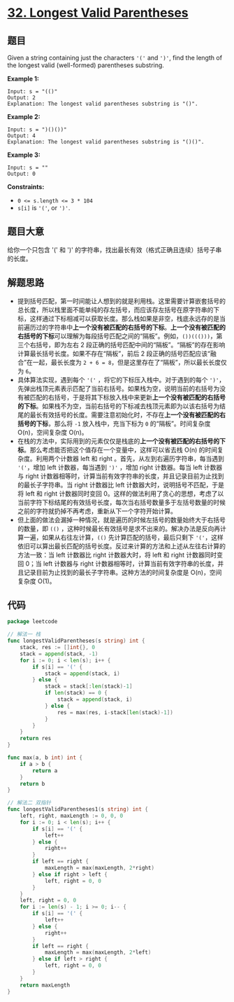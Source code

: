 # [32. Longest Valid Parentheses](https://leetcode.com/problems/longest-valid-parentheses/)


## 题目

Given a string containing just the characters `'('` and `')'`, find the length of the longest valid (well-formed) parentheses substring.

**Example 1:**

```
Input: s = "(()"
Output: 2
Explanation: The longest valid parentheses substring is "()".
```

**Example 2:**

```
Input: s = ")()())"
Output: 4
Explanation: The longest valid parentheses substring is "()()".
```

**Example 3:**

```
Input: s = ""
Output: 0
```

**Constraints:**

- `0 <= s.length <= 3 * 104`
- `s[i]` is `'('`, or `')'`.

## 题目大意

给你一个只包含 '(' 和 ')' 的字符串，找出最长有效（格式正确且连续）括号子串的长度。

## 解题思路

- 提到括号匹配，第一时间能让人想到的就是利用栈。这里需要计算嵌套括号的总长度，所以栈里面不能单纯的存左括号，而应该存左括号在原字符串的下标，这样通过下标相减可以获取长度。那么栈如果是非空，栈底永远存的是当前遍历过的字符串中**上一个没有被匹配的右括号的下标**。**上一个没有被匹配的右括号的下标**可以理解为每段括号匹配之间的“隔板”。例如，`())((()))`，第三个右括号，即为左右 2 段正确的括号匹配中间的“隔板”。“隔板”的存在影响计算最长括号长度。如果不存在“隔板”，前后 2 段正确的括号匹配应该“融合”在一起，最长长度为 `2 + 6 = 8`，但是这里存在了“隔板”，所以最长长度仅为 `6`。
- 具体算法实现，遇到每个 `'('` ，将它的下标压入栈中。对于遇到的每个 `')'`，先弹出栈顶元素表示匹配了当前右括号。如果栈为空，说明当前的右括号为没有被匹配的右括号，于是将其下标放入栈中来更新**上一个没有被匹配的右括号的下标**。如果栈不为空，当前右括号的下标减去栈顶元素即为以该右括号为结尾的最长有效括号的长度。需要注意初始化时，不存在**上一个没有被匹配的右括号的下标**，那么将 `-1` 放入栈中，充当下标为 `0` 的“隔板”。时间复杂度 O(n)，空间复杂度 O(n)。
- 在栈的方法中，实际用到的元素仅仅是栈底的**上一个没有被匹配的右括号的下标**。那么考虑能否把这个值存在一个变量中，这样可以省去栈 O(n) 的时间复杂度。利用两个计数器 left 和 right 。首先，从左到右遍历字符串，每当遇到 `'('`，增加 left 计数器，每当遇到 `')'` ，增加 right 计数器。每当 left 计数器与 right 计数器相等时，计算当前有效字符串的长度，并且记录目前为止找到的最长子字符串。当 right 计数器比 left 计数器大时，说明括号不匹配，于是将 left 和 right 计数器同时变回 0。这样的做法利用了贪心的思想，考虑了以当前字符下标结尾的有效括号长度，每次当右括号数量多于左括号数量的时候之前的字符就扔掉不再考虑，重新从下一个字符开始计算。
- 但上面的做法会漏掉一种情况，就是遍历的时候左括号的数量始终大于右括号的数量，即 `(()` ，这种时候最长有效括号是求不出来的。解决办法是反向再计算一遍，如果从右往左计算，`(()` 先计算匹配的括号，最后只剩下 `'('`，这样依旧可以算出最长匹配的括号长度。反过来计算的方法和上述从左往右计算的方法一致：当 left 计数器比 right 计数器大时，将 left 和 right 计数器同时变回 0；当 left 计数器与 right 计数器相等时，计算当前有效字符串的长度，并且记录目前为止找到的最长子字符串。这种方法的时间复杂度是 O(n)，空间复杂度 O(1)。

## 代码

```go
package leetcode

// 解法一 栈
func longestValidParentheses(s string) int {
	stack, res := []int{}, 0
	stack = append(stack, -1)
	for i := 0; i < len(s); i++ {
		if s[i] == '(' {
			stack = append(stack, i)
		} else {
			stack = stack[:len(stack)-1]
			if len(stack) == 0 {
				stack = append(stack, i)
			} else {
				res = max(res, i-stack[len(stack)-1])
			}
		}
	}
	return res
}

func max(a, b int) int {
	if a > b {
		return a
	}
	return b
}

// 解法二 双指针
func longestValidParentheses1(s string) int {
	left, right, maxLength := 0, 0, 0
	for i := 0; i < len(s); i++ {
		if s[i] == '(' {
			left++
		} else {
			right++
		}
		if left == right {
			maxLength = max(maxLength, 2*right)
		} else if right > left {
			left, right = 0, 0
		}
	}
	left, right = 0, 0
	for i := len(s) - 1; i >= 0; i-- {
		if s[i] == '(' {
			left++
		} else {
			right++
		}
		if left == right {
			maxLength = max(maxLength, 2*left)
		} else if left > right {
			left, right = 0, 0
		}
	}
	return maxLength
}
```